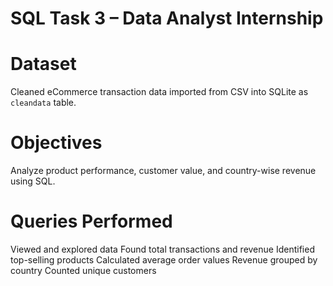 
# SQL Task 3 – Data Analyst Internship
# Dataset
Cleaned eCommerce transaction data imported from CSV into SQLite as `cleandata` table.
# Objectives
 Analyze product performance, customer value, and country-wise revenue using SQL.
# Queries Performed
 Viewed and explored data
 Found total transactions and revenue
 Identified top-selling products
Calculated average order values
Revenue grouped by country
 Counted unique customers


